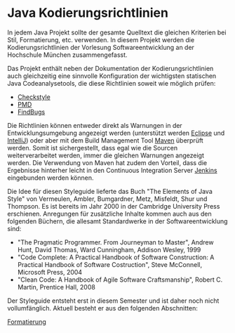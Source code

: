 Java Kodierungsrichtlinien
==========================

In jedem Java Projekt sollte der gesamte Quelltext die gleichen Kriterien bei Stil, Formatierung, etc.
verwenden. In diesem Projekt werden die Kodierungsrichtlinien der Vorlesung Softwareentwicklung an der Hochschule
München zusammengefasst. 

Das Projekt enthält neben der Dokumentation der Kodierungsrichtlinien auch gleichzeitig eine sinnvolle Konfiguration
der wichtigsten statischen Java Codeanalysetools, die diese Richtlinien soweit wie möglich prüfen:
- [Checkstyle](http://checkstyle.sourceforge.net/)
- [PMD](http://pmd.sourceforge.net/)
- [FindBugs](http://findbugs.sourceforge.net/)

Die Richtlinien können entweder direkt als Warnungen in der Entwicklungsumgebung angezeigt werden (unterstützt
werden [Eclipse](http://www.eclipse.org/) und [IntelliJ](https://www.jetbrains.com/idea/)) 
oder aber mit dem Build Management Tool [Maven](http://maven.apache.org/) überprüft werden. Somit ist sichergestellt,
dass egal wie die Sourcen weiterverarbeitet werden, immer die gleichen Warnungen angezeigt werden. Die Verwendung
von Maven hat zudem den Vorteil, dass die Ergebnisse hinterher leicht in den Continuous Integration Server 
[Jenkins](http://jenkins-ci.org/) eingebunden werden können. 

Die Idee für diesen Styleguide lieferte das Buch "The Elements of Java Style" von Vermeulen, Ambler, Bumgardner, Metz, 
Misfeldt, Shur und Thompson. Es ist bereits im Jahr 2000 in der Cambridge University Press erschienen. Anregungen für 
zusätzliche Inhalte kommen auch aus den folgenden Büchern, die allesamt Standardwerke in der Softwareentwicklung sind:
- "The Pragmatic Programmer. From Journeyman to Master", Andrew Hunt, David Thomas, Ward Cunningham, Addison Wesley, 1999
- "Code Complete: A Practical Handbook of Software Construction: A Practical Handbook of Software Costruction", 
    Steve McConnell, Microsoft Press, 2004
- "Clean Code: A Handbook of Agile Software Craftsmanship", Robert C. Martin, Prentice Hall, 2008

Der Styleguide entsteht erst in diesem Semester und ist daher noch nicht vollumfänglich. Aktuell besteht er aus den 
folgenden Abschnitten:

[Formatierung](../master/doc/Formatierung.md)
